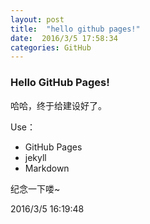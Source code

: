 ```yaml
---
layout: post
title:  "hello github pages!"
date:  2016/3/5 17:58:34 
categories: GitHub
---
```




### Hello GitHub Pages! ###
哈哈，终于给建设好了。

Use：

- GitHub Pages
- jekyll
- Markdown

纪念一下喽~

2016/3/5 16:19:48 
